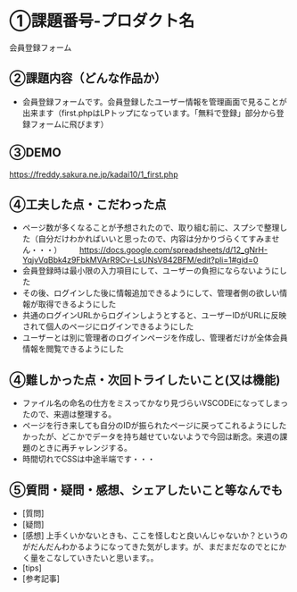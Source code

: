 # ①課題番号-プロダクト名
会員登録フォーム

## ②課題内容（どんな作品か）
- 会員登録フォームです。会員登録したユーザー情報を管理画面で見ることが出来ます（first.phpはLPトップになっています。「無料で登録」部分から登録フォームに飛びます）

## ③DEMO
https://freddy.sakura.ne.jp/kadai10/1_first.php

## ④工夫した点・こだわった点
- ページ数が多くなることが予想されたので、取り組む前に、スプシで整理した（自分だけわかればいいと思ったので、内容は分かりづらくてすみません・・・）
　　https://docs.google.com/spreadsheets/d/12_gNrH-YqjvVqBbk4z9FbkMVArR9Cv-LsUNsV842BFM/edit?pli=1#gid=0
- 会員登録時は最小限の入力項目にして、ユーザーの負担にならないようにした
- その後、ログインした後に情報追加できるようにして、管理者側の欲しい情報が取得できるようにした
- 共通のログインURLからログインしようとすると、ユーザーIDがURLに反映されて個人のページにログインできるようにした
- ユーザーとは別に管理者のログインページを作成し、管理者だけが全体会員情報を閲覧できるようにした

## ④難しかった点・次回トライしたいこと(又は機能)
- ファイル名の命名の仕方をミスってかなり見づらいVSCODEになってしまったので、来週は整理する。
- ページを行き来しても自分のIDが振られたページに戻ってこれるようにしたかったが、どこかでデータを持ち越せていないようで今回は断念。来週の課題のときに再チャレンジする。
- 時間切れでCSSは中途半端です・・・

## ⑤質問・疑問・感想、シェアしたいこと等なんでも
- [質問]
- [疑問]
- [感想] 上手くいかないときも、ここを怪しむと良いんじゃないか？というのがだんだんわかるようになってきた気がします。が、まだまだなのでとにかく量をこなしていきたいと思います。。
- [tips]
- [参考記事]